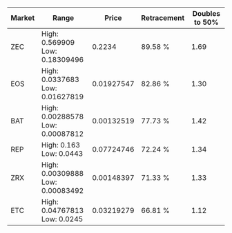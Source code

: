 | Market | Range | Price| Retracement | Doubles to 50% |
| --- | --- | --- | --- | --- |
| ZEC | High: 0.569909<br />Low: 0.18309496 | 0.2234 | 89.58 % | 1.69 |
| EOS | High: 0.0337683<br />Low: 0.01627819 | 0.01927547 | 82.86 % | 1.30 |
| BAT | High: 0.00288578<br />Low: 0.00087812 | 0.00132519 | 77.73 % | 1.42 |
| REP | High: 0.163<br />Low: 0.0443 | 0.07724746 | 72.24 % | 1.34 |
| ZRX | High: 0.00309888<br />Low: 0.00083492 | 0.00148397 | 71.33 % | 1.33 |
| ETC | High: 0.04767813<br />Low: 0.0245 | 0.03219279 | 66.81 % | 1.12 |
